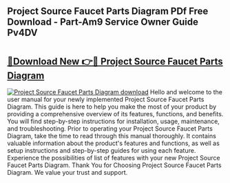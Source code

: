 ## Project Source Faucet Parts Diagram PDf Free Download - Part-Am9 Service Owner Guide Pv4DV

# <h2><a href="http://dfkpv8.blite.top/?on=Project+Source+Faucet+Parts+Diagram">🔗Download New 👉🔴 Project Source Faucet Parts Diagram</a></h2>

[![Project Source Faucet Parts Diagram download](https://i.imgur.com/lujVjoI.png)](http://dfkpv8.blite.top/?on=Project+Source+Faucet+Parts+Diagram)
Hello and welcome to the user manual for your newly implemented Project Source Faucet Parts Diagram. This guide is here to help you make the most of your product by providing a comprehensive overview of its features, functions, and benefits. You will find step-by-step instructions for installation, usage, maintenance, and troubleshooting. Prior to operating your Project Source Faucet Parts Diagram, take the time to read through this manual thoroughly. It contains valuable information about the product's features and functions, as well as setup instructions and step-by-step guides for using each feature. Experience the possibilities of list of features with your new Project Source Faucet Parts Diagram. Thank You for Choosing Project Source Faucet Parts Diagram. We value your trust and support.
